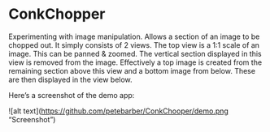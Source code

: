 # ConkChopper
Experimenting with image manipulation. Allows a section of an image to be chopped out. It simply consists of 2 views. The top view is a 1:1 scale of an image. This can be panned & zoomed. The vertical section displayed in this view is removed from the image. Effectively a top image is created from the remaining section above this view and a bottom image from below. These are then displayed in the view below.

Here’s a screenshot of the demo app:

![alt text](https://github.com/petebarber/ConkChooper/demo.png “Screenshot”)
